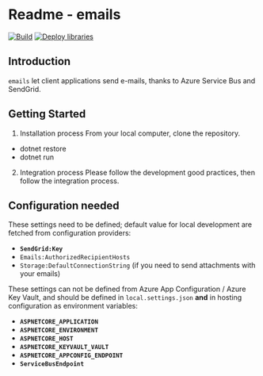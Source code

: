 # Readme - emails

[![Build](https://github.com/amilochau/emails/actions/workflows/build.yml/badge.svg)](https://github.com/amilochau/emails/actions/workflows/build.yml)
[![Deploy libraries](https://github.com/amilochau/emails/actions/workflows/deploy-libraries.yml/badge.svg)](https://github.com/amilochau/emails/actions/workflows/deploy-libraries.yml)

## Introduction

`emails` let client applications send e-mails, thanks to Azure Service Bus and SendGrid.

## Getting Started

1. Installation process
From your local computer, clone the repository.

- dotnet restore
- dotnet run

2. Integration process
Please follow the development good practices, then follow the integration process.

## Configuration needed

These settings need to be defined; default value for local development are fetched from configuration providers:

- **`SendGrid:Key`**
- `Emails:AuthorizedRecipientHosts`
- `Storage:DefaultConnectionString` (if you need to send attachments with your emails)

These settings can not be defined from Azure App Configuration / Azure Key Vault, and should be defined in `local.settings.json` **and** in hosting configuration as environment variables:

- **`ASPNETCORE_APPLICATION`**
- **`ASPNETCORE_ENVIRONMENT`**
- **`ASPNETCORE_HOST`**
- **`ASPNETCORE_KEYVAULT_VAULT`**
- **`ASPNETCORE_APPCONFIG_ENDPOINT`**
- **`ServiceBusEndpoint`**
